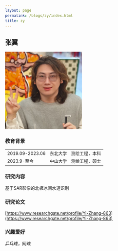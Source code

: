 ```yaml
---
layout: page
permalink: /blogs/zy/index.html
title: zy
---
```


## 张翼

<img src="/blogs/team_members.assets/zhangyi1.png" style="width:50%">

### 教育背景

<table class="table_md">
  <tr>
    <td>2019.09-2023.06</td>
    <td>东北大学</td>
    <td>测绘工程，本科</td>
  </tr>
  <tr>
    <td>2023.9-至今</td>
    <td>中山大学</td>
    <td>测绘工程，硕士</td>
  </tr>
</table>

### 研究内容
基于SAR影像的北极冰间水道识别

### 研究论文
[https://www.researchgate.net/profile/Yi-Zhang-863](https://www.researchgate.net/profile/Yi-Zhang-863)

### 兴趣爱好
乒乓球，网球